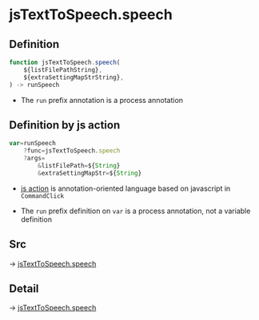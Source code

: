 # jsTextToSpeech.speech

## Definition

```js.js
function jsTextToSpeech.speech(
	${listFilePathString},
	${extraSettingMapStrString},
) -> runSpeech
```

- The `run` prefix annotation is a process annotation
## Definition by js action

```js.js
var=runSpeech
	?func=jsTextToSpeech.speech
	?args=
		&listFilePath=${String}
		&extraSettingMapStr=${String}
```

- [js action](#) is annotation-oriented language based on javascript in `CommandClick`

- The `run` prefix definition on `var` is a process annotation, not a variable definition

## Src

-> [jsTextToSpeech.speech](https://github.com/puutaro/CommandClick/blob/master/app/src/main/java/com/puutaro/commandclick/fragment_lib/terminal_fragment/js_interface/JsTextToSpeech.kt#L20)

## Detail

-> [jsTextToSpeech.speech](https://github.com/puutaro/CommandClick/blob/master/md/developer/js_interface/details/JsTextToSpeech/speech.md)
